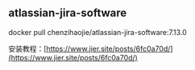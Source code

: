 
## atlassian-jira-software

docker pull chenzihaojie/atlassian-jira-software:7.13.0

安装教程：[https://www.jier.site/posts/6fc0a70d/](https://www.jier.site/posts/6fc0a70d/)
